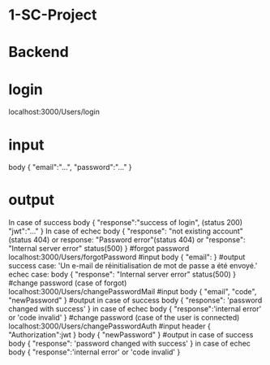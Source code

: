 ﻿# 1-SC-Project
# Backend
# login 
localhost:3000/Users/login
# input
body
{
    "email":"...",
    "password":"..."
} 
# output
In case of success 
body
{
    "response":"success of login", (status 200)
    "jwt":"..."
}
In case of echec
body
{
    "response": "not existing account"(status 404) or response: "Password error"(status 404) 
    or "response": "Internal server error" status(500)
}
#forgot password
localhost:3000/Users/forgotPassword
#input
body
{
   "email":
}
#output
success case:
'Un e-mail de réinitialisation de mot de passe a été envoyé.'
echec case:
body
{
    "response": "Internal server error" status(500)
}
#change password (case of forgot)
localhost:3000/Users/changePasswordMail
#input
body
{
   "email",
   "code", 
   "newPassword"
}
#output
in case of success
body
{
  "response": 'password changed with success'
}
in case of echec
body
{
    "response":'internal error' or 'code invalid'
}
#change password (case of the user is connected)
localhost:3000/Users/changePasswordAuth
#input
header
{
    "Authorization":jwt
}
body
{
    "newPassword"
}
#output
in case of success
body
{
  "response": 'password changed with success'
}
in case of echec
body
{
    "response":'internal error' or 'code invalid'
}